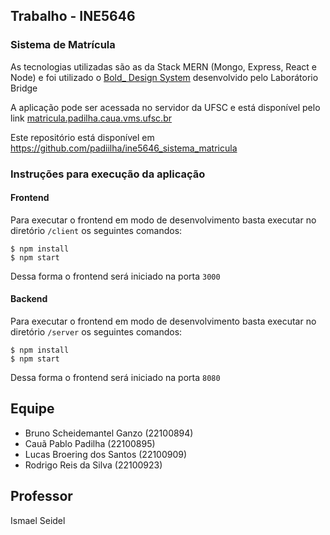 ## Trabalho - INE5646

### Sistema de Matrícula

As tecnologias utilizadas são as da Stack MERN (Mongo, Express, React e Node) e foi utilizado o [Bold\_ Design System](https://bold.bridge.ufsc.br/) desenvolvido pelo Laborátorio Bridge

A aplicação pode ser acessada no servidor da UFSC e está disponível pelo link [matricula.padilha.caua.vms.ufsc.br](http://matricula.padilha.caua.vms.ufsc.br:3000/)

Este repositório está disponível em https://github.com/padiilha/ine5646_sistema_matricula

### Instruções para execução da aplicação
#### Frontend
Para executar o frontend em modo de desenvolvimento basta executar no diretório `/client` os seguintes comandos:
```
$ npm install
$ npm start
```
Dessa forma o frontend será iniciado na porta `3000`

#### Backend
Para executar o frontend em modo de desenvolvimento basta executar no diretório `/server` os seguintes comandos:
```
$ npm install
$ npm start
```
Dessa forma o frontend será iniciado na porta `8080`

## Equipe

- Bruno Scheidemantel Ganzo (22100894)
- Cauã Pablo Padilha (22100895)
- Lucas Broering dos Santos (22100909)
- Rodrigo Reis da Silva (22100923)

## Professor

Ismael Seidel
